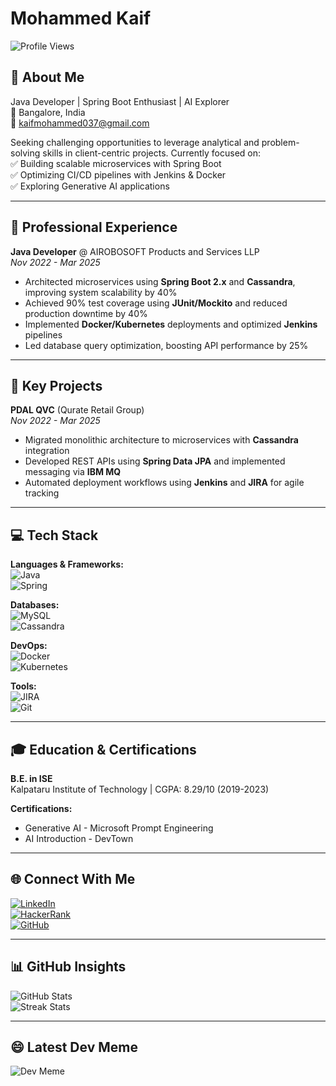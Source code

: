 # Mohammed Kaif  
![Profile Views](https://visitcount.itsvg.in/api?id=MohammedKaif037&icon=0&color=0)

## 🌟 About Me  
Java Developer | Spring Boot Enthusiast | AI Explorer  
📍 Bangalore, India  
📧 [kaifmohammed037@gmail.com](mailto:kaifmohammed037@gmail.com)  

Seeking challenging opportunities to leverage analytical and problem-solving skills in client-centric projects. Currently focused on:  
✅ Building scalable microservices with Spring Boot  
✅ Optimizing CI/CD pipelines with Jenkins & Docker  
✅ Exploring Generative AI applications  

---

## 🚀 Professional Experience  
**Java Developer** @ AIROBOSOFT Products and Services LLP  
*Nov 2022 - Mar 2025*  
- Architected microservices using **Spring Boot 2.x** and **Cassandra**, improving system scalability by 40%  
- Achieved 90% test coverage using **JUnit/Mockito** and reduced production downtime by 40%  
- Implemented **Docker/Kubernetes** deployments and optimized **Jenkins** pipelines  
- Led database query optimization, boosting API performance by 25%  

---

## 📌 Key Projects  
**PDAL QVC** (Qurate Retail Group)  
*Nov 2022 - Mar 2025*  
- Migrated monolithic architecture to microservices with **Cassandra** integration  
- Developed REST APIs using **Spring Data JPA** and implemented messaging via **IBM MQ**  
- Automated deployment workflows using **Jenkins** and **JIRA** for agile tracking  

---

## 💻 Tech Stack  
**Languages & Frameworks:**  
![Java](https://img.shields.io/badge/Java-ED8B00?style=for-the-badge&logo=java&logoColor=white)  
![Spring](https://img.shields.io/badge/Spring-6DB33F?style=for-the-badge&logo=spring&logoColor=white)  

**Databases:**  
![MySQL](https://img.shields.io/badge/MySQL-005C84?style=for-the-badge&logo=mysql&logoColor=white)  
![Cassandra](https://img.shields.io/badge/Cassandra-1287B2?style=for-the-badge&logo=apache-cassandra&logoColor=white)  

**DevOps:**  
![Docker](https://img.shields.io/badge/Docker-2496ED?style=for-the-badge&logo=docker&logoColor=white)  
![Kubernetes](https://img.shields.io/badge/Kubernetes-326CE5?style=for-the-badge&logo=kubernetes&logoColor=white)  

**Tools:**  
![JIRA](https://img.shields.io/badge/JIRA-0052CC?style=for-the-badge&logo=jira&logoColor=white)  
![Git](https://img.shields.io/badge/Git-F05032?style=for-the-badge&logo=git&logoColor=white)  

---

## 🎓 Education & Certifications  
**B.E. in ISE**  
Kalpataru Institute of Technology | CGPA: 8.29/10 (2019-2023)  

**Certifications:**  
- Generative AI - Microsoft Prompt Engineering  
- AI Introduction - DevTown  

---

## 🌐 Connect With Me  
[![LinkedIn](https://img.shields.io/badge/LinkedIn-0A66C2?style=for-the-badge&logo=linkedin&logoColor=white)](https://linkedin.com/in/mohammed-kaif-a7793923a)  
[![HackerRank](https://img.shields.io/badge/HackerRank-2EC866?style=for-the-badge&logo=HackerRank&logoColor=white)](https://www.hackerrank.com/profile/kaifmohammed037)  
[![GitHub](https://img.shields.io/badge/GitHub-181717?style=for-the-badge&logo=github&logoColor=white)](https://github.com/MohammedKaif037)  

---

## 📊 GitHub Insights  
![GitHub Stats](https://github-readme-stats.vercel.app/api?username=MohammedKaif037&theme=dark&hide_border=false)  
![Streak Stats](https://github-readme-streak-stats.herokuapp.com/?user=MohammedKaif037&theme=dark)  

---

## 😄 Latest Dev Meme  
![Dev Meme](https://preview.redd.it/va91go15ogyc1.png?width=1080&crop=smart&auto=webp&s=224bc03863b09bdd9456bb1631dd3df446a39482)

<!-- Generated with enhancements from GitHub README best practices [[3]][[2]] -->
